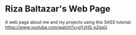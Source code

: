 # Riza Baltazar's Web Page

A web page about me and my projects using this SASS tutorial: https://www.youtube.com/watch?v=gYzHS-n2gqU
